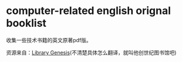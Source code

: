# computer-related english orignal booklist


收集一些技术书籍的英文原著pdf版。

资源来自：[Library Genesis](http://libgen.rs/)(不清楚具体怎么翻译，就叫他创世纪图书馆吧)





